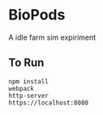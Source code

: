 # BioPods
A idle farm sim expiriment

## To Run
    npm install
    webpack
    http-server
    https://localhost:8080
